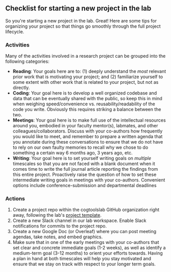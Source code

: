 ## Checklist for starting a new project in the lab

So you're starting a new project in the lab. Great! Here are some tips for organizing 
your project so that things go smoothly through the full project lifecycle.

### Activities 

Many of the activities involved in a research project can be grouped into the following categories:

* **Reading**: Your goals here are to: (1) deeply understand the _most_ relevant prior work that is motivating your project; and
(2) familiarize yourself to some extent with other work that is related to your project, but not as directly.
* **Coding**: Your goal here is to develop a well organized codebase and data that can be eventually shared with the public, so keep this in mind when weighing speed/convenience vs. reusability/readability of the code you write. Obviously this requires striking a balance between the two.
* **Meetings**: Your goal here is to make full use of the intellectual resources around you, embodied in your faculty mentor(s), labmates, and other
colleagues/collaborators. Discuss with your co-authors how frequently you would like to meet, and remember to prepare a written agenda that
you annotate during these conversations to ensure that we do not have to rely on our own faulty memories to recall why we chose to do something a certain way 6 months ago, 3 years ago, etc.
* **Writing**: Your goal here is to set yourself writing goals on _multiple_ timescales so that you are not faced with a blank document when it comes
time to write the full journal article reporting the findings from this entire project. Proactively raise the question of how to set these
intermediate writing goals in meetings with your co-authors. Convenient options include conference-submission and departmental deadlines

### Actions

1. Create a project repo within the cogtoolslab GitHub organization right away, 
following the lab's [project template](https://github.com/cogtoolslab/project_template).
2. Create a new Slack channel in our lab workspace. Enable Slack notifications for commits to the project repo.
3. Create a new Google Doc (or Overleaf) where you can post meeting agendas, take notes, and embed graphics.
4. Make sure that in one of the early meetings with your co-authors that set clear and concrete immediate goals (1-2 weeks), 
as well as identify a medium-term goal (3-12 months) to orient your efforts towards. Having a plan in hand at both timescales will 
help you stay motivated and ensure that we stay on track with respect to your longer term goals.
